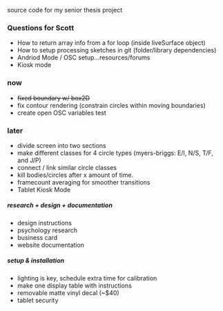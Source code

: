 source code for my senior thesis project

### Questions for Scott

- How to return array info from a for loop (inside liveSurface object)
- How to setup processing sketches in git (folder/library dependencies)
- Andriod Mode / OSC setup...resources/forums
- Kiosk mode

### now

- ~~fixed boundary w/ box2D~~
- fix contour rendering (constrain circles within moving boundaries)
- create open OSC variables test


### later

- divide screen into two sections
- make different classes for 4 circle types (myers-briggs: E/I, N/S, T/F, and J/P)
- connect / link similar circle classes
- kill bodies/circles after x amount of time.
- framecount averaging for smoother transitions
- Tablet Kiosk Mode


##### research + design + documentation

- design instructions
- psychology research
- business card
- website documentation

##### setup & installation

- lighting is key, schedule extra time for calibration
- make one display table with instructions
- removable matte vinyl decal (~$40)
- tablet security
